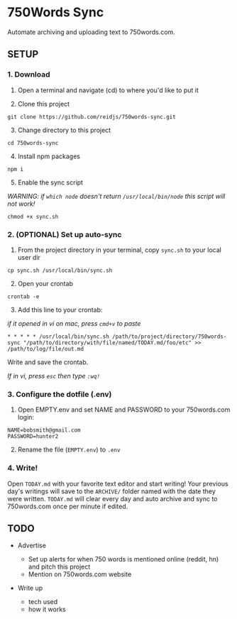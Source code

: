 # 750Words Sync
Automate archiving and uploading text to 750words.com. 

## SETUP
### 1. Download
1. Open a terminal and navigate (cd) to where you'd like to put it

2. Clone this project

`git clone https://github.com/reidjs/750words-sync.git`

3. Change directory to this project

`cd 750words-sync`

4. Install npm packages

`npm i`

5. Enable the sync script

*WARNING: if `which node` doesn't return `/usr/local/bin/node` this script will not work!*

`chmod +x sync.sh`

### 2. (OPTIONAL) Set up auto-sync

1. From the project directory in your terminal, copy `sync.sh` to your local user dir

`cp sync.sh /usr/local/bin/sync.sh`

2. Open your crontab

`crontab -e`

3. Add this line to your crontab: 

*if it opened in vi on mac, press `cmd+v` to paste*

`* * * * * /usr/local/bin/sync.sh /path/to/project/directory/750words-sync "/path/to/directory/with/file/named/TODAY.md/foo/etc" >> /path/to/log/file/out.md`

Write and save the crontab.

*If in vi, press `esc` then type `:wq!`*

### 3. Configure the dotfile (.env)
1. Open EMPTY.env and set NAME and PASSWORD to your 750words.com login:

```
NAME=bobsmith@gmail.com
PASSWORD=hunter2
```

2. Rename the file (`EMPTY.env`) to `.env`

### 4. Write!

Open `TODAY.md` with your favorite text editor and start writing! Your previous day's writings will save to the `ARCHIVE/` folder named with the date they were written. `TODAY.md` will clear every day and auto archive and sync to 750words.com once per minute if edited.


## TODO
- Advertise
  - Set up alerts for when 750 words is mentioned online (reddit, hn) and pitch this project
  - Mention on 750words.com website

- Write up
  - tech used
  - how it works
